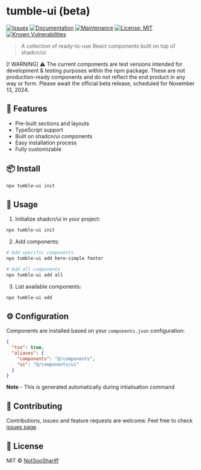 # tumble-ui (beta)

[![Issues](https://img.shields.io/github/issues/NotSooShariff/tumble-ui)](https://github.com/NotSooShariff/tumble-ui/issues)
[![Documentation](https://img.shields.io/badge/documentation-yes-brightgreen.svg)](https://github.com/NotSooShariff/tumble-ui#readme)
[![Maintenance](https://img.shields.io/badge/Maintained%3F-yes-green.svg)](https://github.com/NotSooShariff/tumble-ui/graphs/commit-activity)
[![License: MIT](https://img.shields.io/badge/License-MIT-yellow.svg)](https://opensource.org/licenses/MIT)
[![Known Vulnerabilities](https://snyk.io/test/github/NotSooShariff/tumble-ui/badge.svg)](https://snyk.io/test/github/NotSooShariff/tumble-ui)

> A collection of ready-to-use React components built on top of shadcn/ui

[! WARNING] ⚠️ The current components are test versions intended for development & testing purposes within the npm package. These are not production-ready components and do not reflect the end product in any way or form. Please await the official beta release, scheduled for November 13, 2024.

## 🚀 Features

- Pre-built sections and layouts
- TypeScript support
- Built on shadcn/ui components
- Easy installation process
- Fully customizable

## 📦 Install

```sh
npx tumble-ui init
```

## 🔧 Usage

1. Initialize shadcn/ui in your project:

```sh
npx tumble-ui init
```

2. Add components:

```sh
# Add specific components
npx tumble-ui add hero-simple footer

# Add all components
npx tumble-ui add all
```

3. List available components:

```sh
npx tumble-ui add
```

## ⚙️ Configuration

Components are installed based on your `components.json` configuration:

```json
{
  "tsx": true,
  "aliases": {
    "components": "@/components",
    "ui": "@/components/ui"
  }
}
```

**Note** - This is generated automatically during intialisation command

## 🤝 Contributing

Contributions, issues and feature requests are welcome.
Feel free to check [issues page](https://github.com/NotSooShariff/tumble-ui/issues).

## 📝 License

MIT © [NotSooShariff](https://github.com/NotSooShariff)